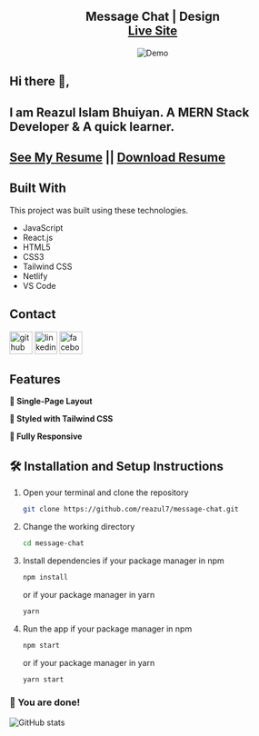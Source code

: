 <h2 align="center">
  Message Chat | Design<br/>
  <a href="https://message-chat-design.netlify.app" target="_blank">Live Site</a>
</h2>
<div align="center">
  <img src="https://i.ibb.co/xqPtJQR/Screensha-Wdfwefdot-1.png" alt="Demo"/>
</div>

## Hi there 👋, 
## I am Reazul Islam Bhuiyan. A MERN Stack Developer & A quick learner. 
## [See My Resume](https://drive.google.com/file/d/1LJmqJk2MoqLS6yNC_oBBN5_156Xa2h0t/view?usp=sharing)  || [Download Resume](https://drive.google.com/uc?export=download&id=1LJmqJk2MoqLS6yNC_oBBN5_156Xa2h0t)


## Built With
This project was built using these technologies.
- JavaScript
- React.js
- HTML5
- CSS3
- Tailwind CSS
- Netlify
- VS Code

## Contact
[<img src='https://cdn.jsdelivr.net/npm/simple-icons@3.0.1/icons/github.svg' alt='github' title="Github" height='40'>](https://github.com/reazul7)  [<img src='https://cdn.jsdelivr.net/npm/simple-icons@3.0.1/icons/linkedin.svg' title="linkedin" alt='linkedin' height='40'>](https://www.linkedin.com/in/reazul7/)  [<img src='https://cdn.jsdelivr.net/npm/simple-icons@3.0.1/icons/facebook.svg' alt='facebook' title="facebook" height='40'>](https://www.facebook.com/reazul.islam.1426876/)   

## Features
**📖 Single-Page Layout**

**🎨 Styled with Tailwind CSS**

**📱 Fully Responsive**


## 🛠 Installation and Setup Instructions

1. Open your terminal and clone the repository
   ```sh
   git clone https://github.com/reazul7/message-chat.git
   ```
2. Change the working directory
   ```sh
   cd message-chat
   ```
3. Install dependencies if your package manager in npm

   ```sh
   npm install
   ```

   or if your package manager in yarn

   ```sh
   yarn
   ```

4. Run the app if your package manager in npm
   ```sh
   npm start
   ```
   or if your package manager in yarn
   ```sh
   yarn start
   ```

### 🌟 You are done!

![GitHub stats](https://github-readme-stats.vercel.app/api?username=reazul7&show_icons=true)  
